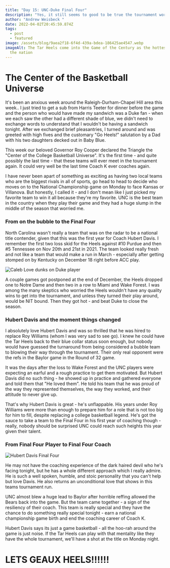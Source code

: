 ```yaml
---
title: "Day 15: UNC-Duke Final Four"
description: "Yes, it still seems to good to be true the tournament worked out like this "
author: "Andrew Weisbeck "
date: 2022-04-02T20:45:59.874Z
tags:
  - post
  - featured
image: /assets/blog/9aea2f18-6f4d-439a-bdea-186425ae4547.webp
imageAlt: The Tar Heels come into the Game of the Century as the hottest team in
  the nation
---
```

# The Center of the Basketball Universe

It's been an anxious week around the Raleigh-Durham-Chapel Hill area this week.. I just tried to get a sub from Harris Teeter for dinner before the game and the person who would have made my sandwich was a Duke fan - when we each saw the other had a different shade of blue, we didn't need to exchange words to understand that I wouldn't be having a sandwich tonight. After we exchanged brief pleasantries, I turned around and was greeted with high fives and the customary "Go Heels!" salutation by a Dad with his two daughters decked out in Baby Blue. 

This week our beloved Governor Roy Cooper declared the Triangle the "Center of the College Basketball Universe". It's the first time - and quite possibly the last time - that these teams will ever meet in the tournament again. It could very well be the last time Coach K ever coaches again. 

I have never been apart of something as exciting as having two local teams who are the biggest rivals in all of sports, go head to head to decide who moves on to the National Championship game on Monday to face Kansas or Villanova. But honestly, I called it - and I don't mean like I just picked my favorite team to win it all because they're my favorite. UNC is the best team in the country when they play their game and they had a huge slump in the middle of the season that worried me. 

### From on the bubble to the Final Four

North Carolina wasn't really a team that was on the radar to be a national title contender, given that this was the first year for Coach Hubert Davis. I remember the first two loss skid for the Heels against #10 Purdue and then #5 Tennessee on Nov 20th and 21st in 2021. The team looked really fresh and not like a team that would make a run in March - especially after getting stomped on by Kentucky on December 18 right before ACC play.

![Caleb Love dunks on Duke player](/assets/blog/kalebloveunc.webp "Caleb Love has been a big part of UNC's late season resurgence ")

A couple games got postponed at the end of December, the Heels dropped one to Notre Dame and then two in a row to Miami and Wake Forest. I was among the many skeptics who worried the Heels wouldn't have any quality wins to get into the tournament, and unless they turned their play around, would be NIT bound. Then they got hot - and beat Duke to close the season.

### Hubert Davis and the moment things changed

I absolutely love Hubert Davis and was so thrilled that he was hired to replace Roy Williams (whom I was very sad to see go). I knew he could have the Tar Heels back to their blue collar status soon enough, but nobody would have guessed the turnaround from being considered a bubble team to blowing their way through the tournament. Their only real opponent were the refs in the Baylor game in the Round of 32 game. 

It was the days after the loss to Wake Forest and the UNC players were expecting an earful and a rough practice to get them motivated. But Hubert Davis did no such thing - he showed up in practice and gathered everyone and told them that "He loved them". He told his team that he was proud of the way they represented themselves, the way they worked, and their attitude to never give up. 

That's why Hubert Davis is great - he's unflappable. His years under Roy Williams were more than enough to prepare him for a role that is not too big for him to fill, despite replacing a college basketball legend. He's got the sauce to take a team to the Final Four in his first year of coaching though - really, nobody should be surprised UNC could reach such heights this year given their talent.

### From Final Four Player to Final Four Coach

![Hubert Davis Final Four](/assets/blog/hubdavisplayer.jpeg "Hubert Davis in the Final Four as a Junior at UNC")

He may not have the coaching experience of the dark haired devil who he's facing tonight, but he has a whole different approach which I really admire. He is such a well spoken, humble, and stoic personality that you can't help but love Davis. He also returns an unconditional love that shows in this teams tournament run.

UNC almost blew a huge lead to Baylor after horrible reffing allowed the Bears back into the game. But the team came together - a sign of the resiliency of their coach. This team is really special and they have the chance to do something really special tonight - earn a national championship game birth and end the coaching career of Coach K. 

Hubert Davis says its just a game basketball - all the hoo-rah around the game is just noise. If the Tar Heels can play with that mentality like they have the whole tournament, we'll have a shot at the title on Monday night.

# LETS GEAUX HEELS!!!!!!